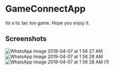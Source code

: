 # GameConnectApp
Its a tic tac toe game. Hope you enjoy it.
## Screenshots
![WhatsApp Image 2019-04-07 at 1 56 27 AM](https://user-images.githubusercontent.com/43893611/55674913-98b9bb80-58d8-11e9-8a3a-c6e08498daa0.jpeg)
</br>
![WhatsApp Image 2019-04-07 at 1 56 28 AM](https://user-images.githubusercontent.com/43893611/55674909-948d9e00-58d8-11e9-87ef-e779aa3ed4ba.jpeg)
</br>
![WhatsApp Image 2019-04-07 at 1 56 28 AM (1)](https://user-images.githubusercontent.com/43893611/55674911-96eff800-58d8-11e9-87b7-f82d02b5ff06.jpeg)
